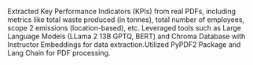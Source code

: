 Extracted Key Performance Indicators (KPIs) from real PDFs, including metrics like total waste produced (in tonnes), total number of employees, scope 2 emissions (location-based), etc.
Leveraged tools such as Large Language Models (LLama 2 13B GPTQ, BERT) and Chroma Database with Instructor Embeddings for data extraction.Utilized PyPDF2 Package and Lang Chain for PDF processing.
